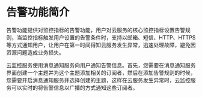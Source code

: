 # 告警功能简介<a name="zh-cn_topic_0084572153"></a>

告警功能提供对监控指标的告警功能，用户对云服务的核心监控指标设置告警规则，当监控指标触发用户设置的告警条件时，支持以邮箱、短信、HTTP、HTTPS等方式通知用户，让用户在第一时间得知云服务发生异常，迅速处理故障，避免因资源问题造成业务损失。

云监控服务使用消息通知服务向用户通知告警信息。首先，您需要在消息通知服务界面创建一个主题并为这个主题添加相关的订阅者，然后在添加告警规则的时候，您需要开启消息通知服务并选择创建的主题，这样在云服务发生异常时，云监控服务可以实时的将告警信息以广播的方式通知这些订阅者。

